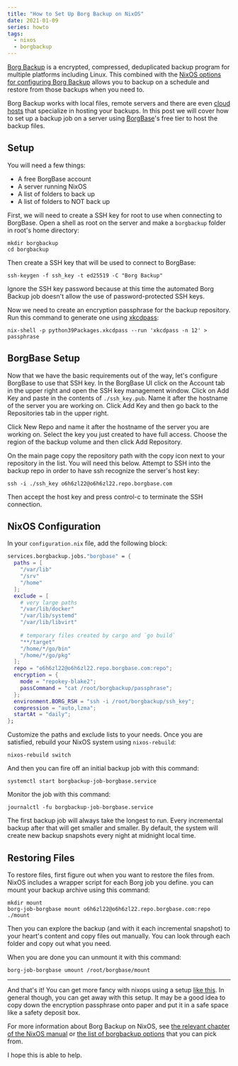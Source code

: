 ```yaml
---
title: "How to Set Up Borg Backup on NixOS"
date: 2021-01-09
series: howto
tags:
  - nixos
  - borgbackup
---
```


[Borg Backup](https://www.borgbackup.org/) is a encrypted, compressed,
deduplicated backup program for multiple platforms including Linux. This
combined with the [NixOS options for configuring
Borg Backup](https://search.nixos.org/options?channel=20.09&show=services.borgbackup.jobs.%3Cname%3E.paths&from=0&size=30&sort=relevance&query=services.borgbackup.jobs)
allows you to backup on a schedule and restore from those backups when you need
to.

Borg Backup works with local files, remote servers and there are even [cloud
hosts](https://www.borgbackup.org/support/commercial.html) that specialize in
hosting your backups. In this post we will cover how to set up a backup job on a
server using [BorgBase](https://www.borgbase.com/)'s free tier to host the
backup files.

## Setup

You will need a few things:

- A free BorgBase account
- A server running NixOS
- A list of folders to back up
- A list of folders to NOT back up

First, we will need to create a SSH key for root to use when connecting to
BorgBase. Open a shell as root on the server and make a `borgbackup` folder in
root's home directory:

```shell
mkdir borgbackup
cd borgbackup
```

Then create a SSH key that will be used to connect to BorgBase:

```shell
ssh-keygen -f ssh_key -t ed25519 -C "Borg Backup"
```

Ignore the SSH key password because at this time the automated Borg Backup job
doesn't allow the use of password-protected SSH keys.

Now we need to create an encryption passphrase for the backup repository. Run
this command to generate one using [xkcdpass](https://pypi.org/project/xkcdpass/):

```shell
nix-shell -p python39Packages.xkcdpass --run 'xkcdpass -n 12' > passphrase
```

## BorgBase Setup

Now that we have the basic requirements out of the way, let's configure BorgBase
to use that SSH key. In the BorgBase UI click on the Account tab in the upper
right and open the SSH key management window. Click on Add Key and paste in the
contents of `./ssh_key.pub`. Name it after the hostname of the server you are
working on. Click Add Key and then go back to the Repositories tab in the upper
right.

Click New Repo and name it after the hostname of the server you are working on.
Select the key you just created to have full access. Choose the region of the
backup volume and then click Add Repository.

On the main page copy the repository path with the copy icon next to your
repository in the list. You will need this below. Attempt to SSH into the backup
repo in order to have ssh recognize the server's host key:

```shell
ssh -i ./ssh_key o6h6zl22@o6h6zl22.repo.borgbase.com
```

Then accept the host key and press control-c to terminate the SSH connection.

## NixOS Configuration

In your `configuration.nix` file, add the following block:

```nix
services.borgbackup.jobs."borgbase" = {
  paths = [
    "/var/lib"
    "/srv"
    "/home"
  ];
  exclude = [
    # very large paths
    "/var/lib/docker"
    "/var/lib/systemd"
    "/var/lib/libvirt"
    
    # temporary files created by cargo and `go build`
    "**/target"
    "/home/*/go/bin"
    "/home/*/go/pkg"
  ];
  repo = "o6h6zl22@o6h6zl22.repo.borgbase.com:repo";
  encryption = {
    mode = "repokey-blake2";
    passCommand = "cat /root/borgbackup/passphrase";
  };
  environment.BORG_RSH = "ssh -i /root/borgbackup/ssh_key";
  compression = "auto,lzma";
  startAt = "daily";
};
```

Customize the paths and exclude lists to your needs. Once you are satisfied,
rebuild your NixOS system using `nixos-rebuild`:

```shell
nixos-rebuild switch
```

And then you can fire off an initial backup job with this command:

```shell
systemctl start borgbackup-job-borgbase.service
```

Monitor the job with this command:

```shell
journalctl -fu borgbackup-job-borgbase.service
```

The first backup job will always take the longest to run. Every incremental
backup after that will get smaller and smaller. By default, the system will
create new backup snapshots every night at midnight local time.

## Restoring Files

To restore files, first figure out when you want to restore the files from.
NixOS includes a wrapper script for each Borg job you define. you can mount your
backup archive using this command:

```
mkdir mount
borg-job-borgbase mount o6h6zl22@o6h6zl22.repo.borgbase.com:repo ./mount
```

Then you can explore the backup (and with it each incremental snapshot) to
your heart's content and copy files out manually. You can look through each
folder and copy out what you need.

When you are done you can unmount it with this command:

```
borg-job-borgbase umount /root/borgbase/mount
```

---

And that's it! You can get more fancy with nixops using a setup [like
this](https://github.com/Xe/nixos-configs/blob/master/common/services/backup.nix).
In general though, you can get away with this setup. It may be a good idea to
copy down the encryption passphrase onto paper and put it in a safe space like a
safety deposit box.

For more information about Borg Backup on NixOS, see [the relevant chapter of
the NixOS
manual](https://nixos.org/manual/nixos/stable/index.html#module-borgbase) or
[the list of borgbackup
options](https://search.nixos.org/options?channel=20.09&query=services.borgbackup.jobs)
that you can pick from.

I hope this is able to help.
